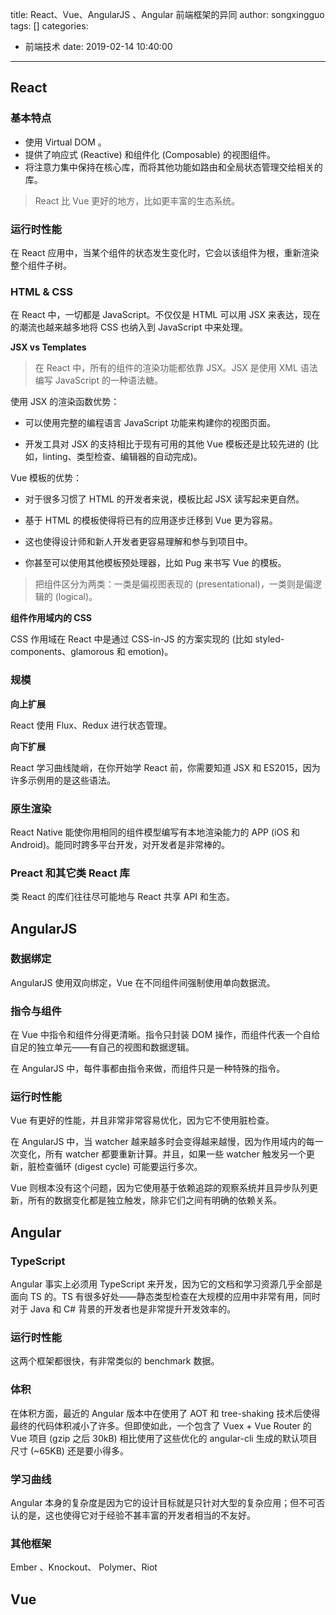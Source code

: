 title: React、Vue、AngularJS 、Angular 前端框架的异同
author: songxingguo
tags: []
categories:
  - 前端技术
date: 2019-02-14 10:40:00
---
## React 

### 基本特点

- 使用 Virtual DOM 。
- 提供了响应式 (Reactive) 和组件化 (Composable) 的视图组件。
- 将注意力集中保持在核心库，而将其他功能如路由和全局状态管理交给相关的库。

> React 比 Vue 更好的地方，比如更丰富的生态系统。

<!-- more -->

### 运行时性能

在 React 应用中，当某个组件的状态发生变化时，它会以该组件为根，重新渲染整个组件子树。

### HTML & CSS

在 React 中，一切都是 JavaScript。不仅仅是 HTML 可以用 JSX 来表达，现在的潮流也越来越多地将 CSS 也纳入到 JavaScript 中来处理。

**JSX vs Templates**

> 在 React 中，所有的组件的渲染功能都依靠 JSX。JSX 是使用 XML 语法编写 JavaScript 的一种语法糖。

使用 JSX 的渲染函数优势：

- 可以使用完整的编程语言 JavaScript 功能来构建你的视图页面。

- 开发工具对 JSX 的支持相比于现有可用的其他 Vue 模板还是比较先进的 (比如，linting、类型检查、编辑器的自动完成)。

Vue 模板的优势：

- 对于很多习惯了 HTML 的开发者来说，模板比起 JSX 读写起来更自然。

- 基于 HTML 的模板使得将已有的应用逐步迁移到 Vue 更为容易。

- 这也使得设计师和新人开发者更容易理解和参与到项目中。

- 你甚至可以使用其他模板预处理器，比如 Pug 来书写 Vue 的模板。 

> 把组件区分为两类：一类是偏视图表现的 (presentational)，一类则是偏逻辑的 (logical)。

**组件作用域内的 CSS**

CSS 作用域在 React 中是通过 CSS-in-JS 的方案实现的 (比如 styled-components、glamorous 和 emotion)。

### 规模

**向上扩展**

React 使用 Flux、Redux 进行状态管理。

**向下扩展**

React 学习曲线陡峭，在你开始学 React 前，你需要知道 JSX 和 ES2015，因为许多示例用的是这些语法。

### 原生渲染

React Native 能使你用相同的组件模型编写有本地渲染能力的 APP (iOS 和 Android)。能同时跨多平台开发，对开发者是非常棒的。

### Preact 和其它类 React 库

类 React 的库们往往尽可能地与 React 共享 API 和生态。

## AngularJS

### 数据绑定

AngularJS 使用双向绑定，Vue 在不同组件间强制使用单向数据流。

### 指令与组件

在 Vue 中指令和组件分得更清晰。指令只封装 DOM 操作，而组件代表一个自给自足的独立单元——有自己的视图和数据逻辑。

在 AngularJS 中，每件事都由指令来做，而组件只是一种特殊的指令。

### 运行时性能

Vue 有更好的性能，并且非常非常容易优化，因为它不使用脏检查。

在 AngularJS 中，当 watcher 越来越多时会变得越来越慢，因为作用域内的每一次变化，所有 watcher 都要重新计算。并且，如果一些 watcher 触发另一个更新，脏检查循环 (digest cycle) 可能要运行多次。

Vue 则根本没有这个问题，因为它使用基于依赖追踪的观察系统并且异步队列更新，所有的数据变化都是独立触发，除非它们之间有明确的依赖关系。

## Angular

### TypeScript

Angular 事实上必须用 TypeScript 来开发，因为它的文档和学习资源几乎全部是面向 TS 的。TS 有很多好处——静态类型检查在大规模的应用中非常有用，同时对于 Java 和 C# 背景的开发者也是非常提升开发效率的。

### 运行时性能

这两个框架都很快，有非常类似的 benchmark 数据。

### 体积

在体积方面，最近的 Angular 版本中在使用了 AOT 和 tree-shaking 技术后使得最终的代码体积减小了许多。但即使如此，一个包含了 Vuex + Vue Router 的 Vue 项目 (gzip 之后 30kB) 相比使用了这些优化的 angular-cli 生成的默认项目尺寸 (~65KB) 还是要小得多。

### 学习曲线

Angular 本身的复杂度是因为它的设计目标就是只针对大型的复杂应用；但不可否认的是，这也使得它对于经验不甚丰富的开发者相当的不友好。

### 其他框架

Ember 、Knockout、 Polymer、Riot

## Vue